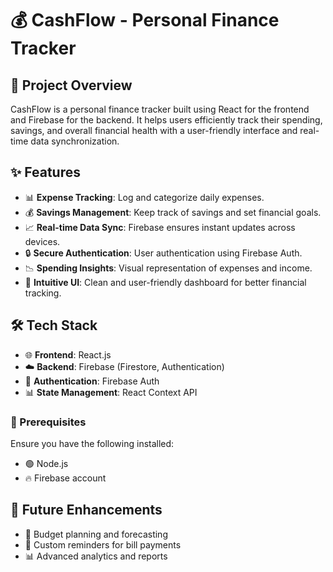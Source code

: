 # 💰 CashFlow - Personal Finance Tracker

## 📌 Project Overview
CashFlow is a personal finance tracker built using React for the frontend and Firebase for the backend. It helps users efficiently track their spending, savings, and overall financial health with a user-friendly interface and real-time data synchronization.

## ✨ Features
- 📊 **Expense Tracking**: Log and categorize daily expenses.
- 💰 **Savings Management**: Keep track of savings and set financial goals.
- 📈 **Real-time Data Sync**: Firebase ensures instant updates across devices.
- 🔒 **Secure Authentication**: User authentication using Firebase Auth.
- 📉 **Spending Insights**: Visual representation of expenses and income.
- 🎨 **Intuitive UI**: Clean and user-friendly dashboard for better financial tracking.

## 🛠 Tech Stack
- 🌐 **Frontend**: React.js
- ☁️ **Backend**: Firebase (Firestore, Authentication)
- 🔑 **Authentication**: Firebase Auth
- 📊 **State Management**: React Context API


### 📌 Prerequisites
Ensure you have the following installed:
- 🟢 Node.js
- 🔥 Firebase account

## 🔮 Future Enhancements
- 📅 Budget planning and forecasting
- 📌 Custom reminders for bill payments
- 📊 Advanced analytics and reports

